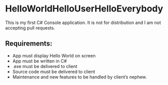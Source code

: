# HelloWorldHelloUserHelloEverybody
This is my first C# Console application. It is not for distribution and I am not accepting pull requests.

## Requirements:
* App must display Hello World on screen
* App must be written in C#
* .exe must be delivered to client
* Source code must be delivered to client
* Maintenance and new features to be handled by client’s nephew.
